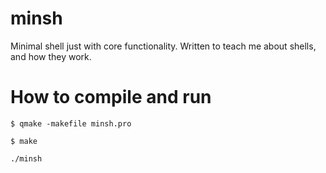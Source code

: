 # minsh
Minimal shell just with core functionality. Written to teach me about shells, and how they work.

# How to compile and run
```
$ qmake -makefile minsh.pro

$ make

./minsh
```

